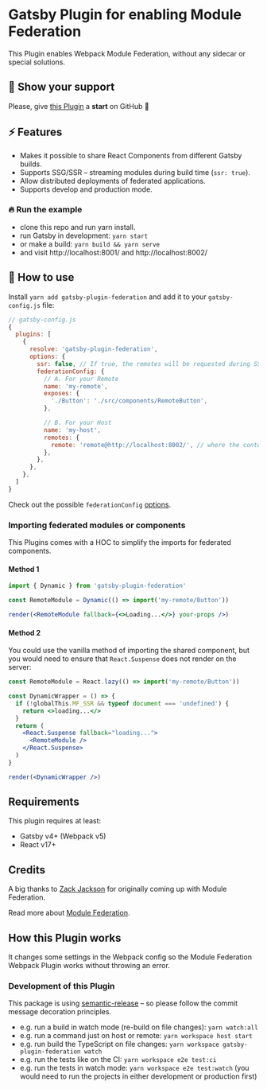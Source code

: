 # Gatsby Plugin for enabling Module Federation

This Plugin enables Webpack Module Federation, without any sidecar or special solutions.

## 🌟 Show your support

Please, give [this Plugin](https://github.com/dnbexperience/gatsby-plugin-federation) a **start** on GitHub 🙏

## ⚡️ Features

- Makes it possible to share React Components from different Gatsby builds.
- Supports SSG/SSR – streaming modules during build time (`ssr: true`).
- Allow distributed deployments of federated applications.
- Supports develop and production mode.

### 🔥 Run the example

- clone this repo and run yarn install.
- run Gatsby in development: `yarn start`
- or make a build: `yarn build && yarn serve`
- and visit http://localhost:8001/ and http://localhost:8002/

## 🚀 How to use

Install `yarn add gatsby-plugin-federation` and add it to your `gatsby-config.js` file:

```js
// gatsby-config.js
{
  plugins: [
    {
      resolve: 'gatsby-plugin-federation',
      options: {
        ssr: false, // If true, the remotes will be requested during SSG (SSR)
        federationConfig: {
          // A. For your Remote
          name: 'my-remote',
          exposes: {
            './Button': './src/components/RemoteButton',
          },

          // B. For your Host
          name: 'my-host',
          remotes: {
            remote: 'remote@http://localhost:8002/', // where the content of /public is served
          },
        },
      },
    },
  ]
}
```

Check out the possible `federationConfig` [options](https://webpack.js.org/plugins/module-federation-plugin/).

### Importing federated modules or components

This Plugins comes with a HOC to simplify the imports for federated components.

#### Method 1

```jsx
import { Dynamic } from 'gatsby-plugin-federation'

const RemoteModule = Dynamic(() => import('my-remote/Button'))

render(<RemoteModule fallback={<>Loading...</>} your-props />)
```

#### Method 2

You could use the vanilla method of importing the shared component, but you would need to ensure that `React.Suspense` does not render on the server:

```jsx
const RemoteModule = React.lazy(() => import('my-remote/Button'))

const DynamicWrapper = () => {
  if (!globalThis.MF_SSR && typeof document === 'undefined') {
    return <>loading...</>
  }
  return (
    <React.Suspense fallback="loading...">
      <RemoteModule />
    </React.Suspense>
  )
}

render(<DynamicWrapper />)
```

## Requirements

This plugin requires at least:

- Gatsby v4+ (Webpack v5)
- React v17+

## Credits

A big thanks to [Zack Jackson](https://twitter.com/ScriptedAlchemy) for originally coming up with Module Federation.

Read more about [Module Federation](https://webpack.js.org/concepts/module-federation/).

## How this Plugin works

It changes some settings in the Webpack config so the Module Federation Webpack Plugin works without throwing an error.

### Development of this Plugin

This package is using [semantic-release](https://github.com/semantic-release/semantic-release) – so please follow the commit message decoration principles.

- e.g. run a build in watch mode (re-build on file changes): `yarn watch:all`
- e.g. run a command just on host or remote: `yarn workspace host start`
- e.g. run build the TypeScript on file changes: `yarn workspace gatsby-plugin-federation watch`
- e.g. run the tests like on the CI: `yarn workspace e2e test:ci`
- e.g. run the tests in watch mode: `yarn workspace e2e test:watch` (you would need to run the projects in either development or production first)
